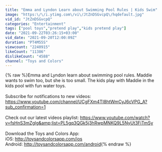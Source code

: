 ```yaml
---
title: "Emma and Lyndon Learn about Swimming Pool Rules | Kids Swim"
image: "https:\/\/i.ytimg.com\/vi\/JtZnDSGvcpQ\/hqdefault.jpg"
vid_id: "JtZnDSGvcpQ"
categories: "Entertainment"
tags: ["pool toys","pretend play","kids pretend play"]
date: "2021-09-22T03:26:15+03:00"
vid_date: "2021-09-20T12:00:09Z"
duration: "PT4M55S"
viewcount: "2240915"
likeCount: "11386"
dislikeCount: "4588"
channel: "Toys and Colors"
---
```

{% raw %}Emma and Lyndon learn about swimming pool rules. Maddie wants to swim too, but she is too small. The kids play with Maddie in the kids pool with fun water toys.<br /><br />Subscribe for notifications to new videos: <a rel="nofollow" target="blank" href="https://www.youtube.com/channel/UCgFXm4TI8htWmCyJ6cVPG_A?sub_confirmation=1">https://www.youtube.com/channel/UCgFXm4TI8htWmCyJ6cVPG_A?sub_confirmation=1</a><br /><br />Check out our latest videos playlist: <a rel="nofollow" target="blank" href="https://www.youtube.com/watch?v=fsHnS3mZglg&amp;list=PL5gq3QGk5j3hRwpMNKQ9L5NyUt3FiTmSy">https://www.youtube.com/watch?v=fsHnS3mZglg&amp;list=PL5gq3QGk5j3hRwpMNKQ9L5NyUt3FiTmSy</a><br /><br />Download the Toys and Colors App: <br />iOS: <a rel="nofollow" target="blank" href="http://toysandcolorsapp.com/ios">http://toysandcolorsapp.com/ios</a> <br />Android: <a rel="nofollow" target="blank" href="http://toysandcolorsapp.com/android">http://toysandcolorsapp.com/android</a>{% endraw %}
